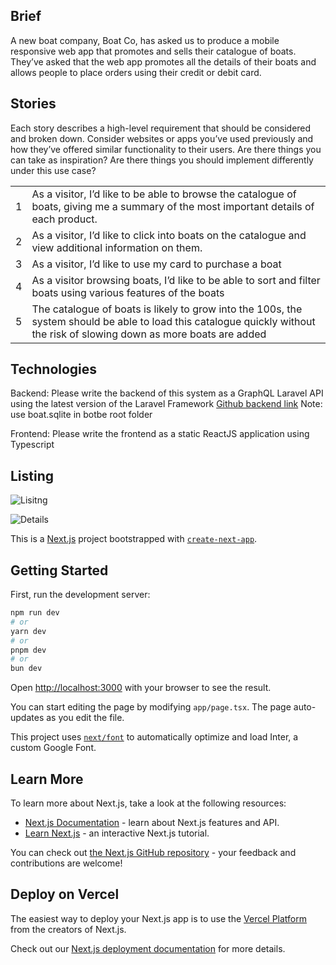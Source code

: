 ## Brief

A new boat company, Boat Co, has asked us to produce a mobile responsive web app that
promotes and sells their catalogue of boats. They’ve asked that the web app promotes all the details
of their boats and allows people to place orders using their credit or debit card.

## Stories

Each story describes a high-level requirement that should be considered and broken down. Consider
websites or apps you’ve used previously and how they’ve offered similar functionality to their users.
Are there things you can take as inspiration? Are there things you should implement differently under
this use case?

|        |                                                                                                                                        |
| ------ | ------------------------------------------------------------------------------------------ |
| 1      | As a visitor, I’d like to be able to browse the catalogue of boats, giving me a summary of the most important details of each product. |
| 2      | As a visitor, I’d like to click into boats on the catalogue and view additional information on them.                                   |
| 3      | As a visitor, I’d like to use my card to purchase a boat                                                                               |
| 4      | As a visitor browsing boats, I’d like to be able to sort and filter boats using various features of the boats                          |
| 5      | The catalogue of boats is likely to grow into the 100s, the system should be able to load this catalogue quickly without the risk of slowing down as more boats are added |

## Technologies

Backend: Please write the backend of this system as a GraphQL Laravel API using the latest version of the Laravel Framework [Github backend link](https://github.com/Junn-Jenny/boatbe)
Note: use boat.sqlite in botbe root folder

Frontend: Please write the frontend as a static ReactJS application using Typescript 

## Listing

![Lisitng](https://i.imgur.com/b4bZZlT.png)

![Details](https://i.imgur.com/0mqKw3f.png)

This is a [Next.js](https://nextjs.org/) project bootstrapped with [`create-next-app`](https://github.com/vercel/next.js/tree/canary/packages/create-next-app).

## Getting Started

First, run the development server:

```bash
npm run dev
# or
yarn dev
# or
pnpm dev
# or
bun dev
```

Open [http://localhost:3000](http://localhost:3000) with your browser to see the result.

You can start editing the page by modifying `app/page.tsx`. The page auto-updates as you edit the file.

This project uses [`next/font`](https://nextjs.org/docs/basic-features/font-optimization) to automatically optimize and load Inter, a custom Google Font.

## Learn More

To learn more about Next.js, take a look at the following resources:

- [Next.js Documentation](https://nextjs.org/docs) - learn about Next.js features and API.
- [Learn Next.js](https://nextjs.org/learn) - an interactive Next.js tutorial.

You can check out [the Next.js GitHub repository](https://github.com/vercel/next.js/) - your feedback and contributions are welcome!

## Deploy on Vercel

The easiest way to deploy your Next.js app is to use the [Vercel Platform](https://vercel.com/new?utm_medium=default-template&filter=next.js&utm_source=create-next-app&utm_campaign=create-next-app-readme) from the creators of Next.js.

Check out our [Next.js deployment documentation](https://nextjs.org/docs/deployment) for more details.
